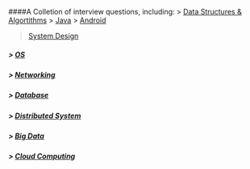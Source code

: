 ####A Colletion of interview questions, including:
	> [Data Structures & Algortithms](https://github.com/zz676/acing_sde_interviews/wiki/Data-Structures-&-Algortithms)
	> [Java](https://github.com/zz676/acing_sde_interviews/wiki/Java)
	> [Android](https://github.com/zz676/acing_sde_interviews/wiki/Android)
  > [System Design](https://github.com/zz676/acing_sde_interviews/wiki/System-Design)
##### > [OS](https://github.com/zz676/acing_sde_interviews/wiki/OS)
##### > [Networking](https://github.com/zz676/acing_sde_interviews/wiki/Networking)
##### > [Database](https://github.com/zz676/acing_sde_interviews/wiki/Database)
##### > [Distributed System](https://github.com/zz676/acing_sde_interviews/wiki/Distributed-System)
##### > [Big Data](https://github.com/zz676/acing_sde_interviews/wiki/Big-Data)
##### > [Cloud Computing](https://github.com/zz676/acing_sde_interviews/wiki/Cloud-Computing)
